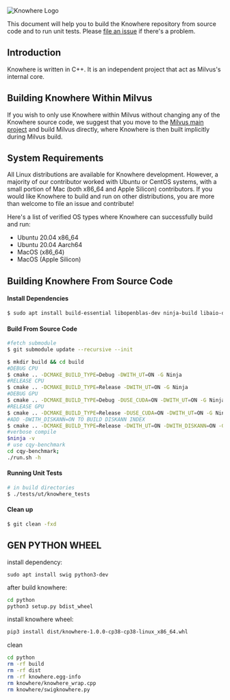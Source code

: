 <p>
    <img src="static/knowhere-logo.png" alt="Knowhere Logo"/>
</p>

This document will help you to build the Knowhere repository from source code and to run unit tests. Please [file an issue](https://github.com/milvus-io/knowhere/issues/new) if there's a problem.

## Introduction

Knowhere is written in C++. It is an independent project that act as Milvus's internal core.

## Building Knowhere Within Milvus

If you wish to only use Knowhere within Milvus without changing any of the Knowhere source code, we suggest that you move to the [Milvus main project](https://github.com/milvus-io/milvus) and build Milvus directly, where Knowhere is then built implicitly during Milvus build.

## System Requirements

All Linux distributions are available for Knowhere development. However, a majority of our contributor worked with Ubuntu or CentOS systems, with a small portion of Mac (both x86_64 and Apple Silicon) contributors. If you would like Knowhere to build and run on other distributions, you are more than welcome to file an issue and contribute!

Here's a list of verified OS types where Knowhere can successfully build and run:

- Ubuntu 20.04 x86_64
- Ubuntu 20.04 Aarch64
- MacOS (x86_64)
- MacOS (Apple Silicon)

## Building Knowhere From Source Code

#### Install Dependencies

```bash
$ sudo apt install build-essential libopenblas-dev ninja-build libaio-dev libboost-program-options-dev
```

#### Build From Source Code

```bash
#fetch submodule
$ git submodule update --recursive --init

$ mkdir build && cd build
#DEBUG CPU
$ cmake .. -DCMAKE_BUILD_TYPE=Debug -DWITH_UT=ON -G Ninja
#RELEASE CPU
$ cmake .. -DCMAKE_BUILD_TYPE=Release -DWITH_UT=ON -G Ninja
#DEBUG GPU
$ cmake .. -DCMAKE_BUILD_TYPE=Debug -DUSE_CUDA=ON -DWITH_UT=ON -G Ninja
#RELEASE GPU
$ cmake .. -DCMAKE_BUILD_TYPE=Release -DUSE_CUDA=ON -DWITH_UT=ON -G Ninja
#ADD -DWITH_DISKANN=ON TO BUILD DISKANN INDEX
$ cmake .. -DCMAKE_BUILD_TYPE=Release -DWITH_UT=ON -DWITH_DISKANN=ON -G Ninja
#verbose compile
$ninja -v
# use cqy-benchmark
cd cqy-benchmark;
./run.sh -h
```

#### Running Unit Tests

```bash
# in build directories
$ ./tests/ut/knowhere_tests
```

#### Clean up

```bash
$ git clean -fxd
```

## GEN PYTHON WHEEL

install dependency:

```
sudo apt install swig python3-dev
```

after build knowhere:

```bash
cd python
python3 setup.py bdist_wheel
```

install knowhere wheel:

```bash
pip3 install dist/knowhere-1.0.0-cp38-cp38-linux_x86_64.whl
```

clean

```bash
cd python
rm -rf build
rm -rf dist
rm -rf knowhere.egg-info
rm knowhere/knowhere_wrap.cpp
rm knowhere/swigknowhere.py
```
